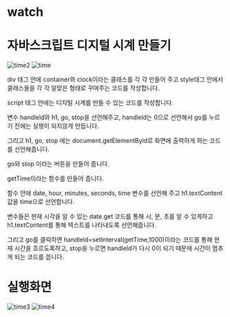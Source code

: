 # watch
# 자바스크립트 디지털 시계 만들기
![time2](https://user-images.githubusercontent.com/104752580/174728008-a0d7738b-1a10-48ce-ba3a-eaa442336500.JPG)
![time](https://user-images.githubusercontent.com/104752580/174727663-d552522e-e7d6-403e-875c-387a6c7af2ef.JPG)



div 태그 안에 container와 clock이라는 클래스를 각 각 만들어 주고 style태그 안에서 클래스들을 각 각 알맞은 형태로 꾸며주는 코드를 작성합니다.

script 태그 안에는 디지털 시계를 만들 수 있는 코드를 작성합니다.

변수 handleld와 h1, go, stop을 선언해주고, handleld는 0으로 선언해서 go를 누르기 전에는 실행이 되지않게 만듭니다.

그리고 h1, go, stop 에는 document.getElementByld로 화면에 출력하게 하는 코드를 선언해줍니다.

go와 stop 이라는 버튼을 만들어 줍니다.

getTime이라는 함수를 만들어 줍니다.

함수 안에 date, hour, minutes, seconds, time 변수를 선언해 주고 h1.textContent 값을 time으로 선언합니다.

변수들은 현재 시각을 알 수 있는 date.get 코드를 통해 시, 분, 초를 알 수 있게하고 h1.textContent를 통해 텍스트를 나타내도록 선언해줍니다.

그리고 go를 클릭하면 handleld=setInterval(getTime,1000)이라는 코드를 통해 현재 시간을 흐르도록하고, stop을 누르면 handleld가 다시 0이 되기 때문에 시간이 멈추게 되는 코드를 씁니다.

# 실행화면
![time3](https://user-images.githubusercontent.com/104752580/174732095-812a74db-0678-4b69-abb1-962f668befd5.JPG)
![time4](https://user-images.githubusercontent.com/104752580/174732104-c11ff91a-cb6d-45fc-ba6a-b35214ff4f6f.JPG)
